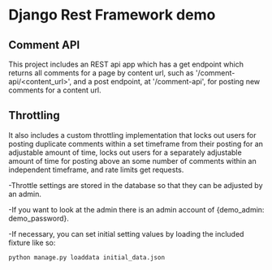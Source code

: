 # Django Rest Framework demo

## Comment API
This project includes an REST api app which has a get endpoint which returns all comments for a page by content url, such as '/comment-api/<content_url>', and a post endpoint, at '/comment-api', for posting new comments for a content url.

## Throttling
It also includes a custom throttling implementation that locks out users for posting duplicate comments within a set timeframe from their posting for an adjustable amount of time, locks out users for a separately adjustable amount of time for posting above an some number of comments within an independent timeframe, and rate limits get requests.

-Throttle settings are stored in the database so that they can be adjusted by an admin.

-If you want to look at the admin there is an admin account of {demo_admin: demo_password}.

-If necessary, you can set initial setting values by loading the included fixture like so:
```
python manage.py loaddata initial_data.json
```
